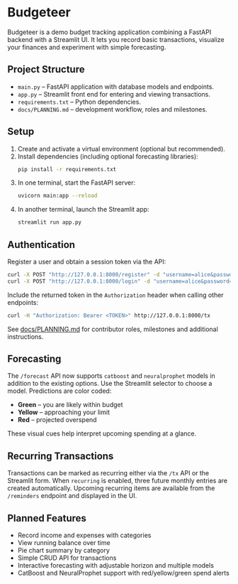 # Budgeteer

Budgeteer is a demo budget tracking application combining a FastAPI backend with a Streamlit UI. It lets you record basic transactions, visualize your finances and experiment with simple forecasting.

## Project Structure

- `main.py` – FastAPI application with database models and endpoints.
- `app.py` – Streamlit front end for entering and viewing transactions.
- `requirements.txt` – Python dependencies.
- `docs/PLANNING.md` – development workflow, roles and milestones.

## Setup

1. Create and activate a virtual environment (optional but recommended).
2. Install dependencies (including optional forecasting libraries):
   ```bash
   pip install -r requirements.txt
   ```
3. In one terminal, start the FastAPI server:
   ```bash
   uvicorn main:app --reload
   ```
4. In another terminal, launch the Streamlit app:
   ```bash
   streamlit run app.py
   ```

## Authentication

Register a user and obtain a session token via the API:

```bash
curl -X POST "http://127.0.0.1:8000/register" -d "username=alice&password=secret"
curl -X POST "http://127.0.0.1:8000/login" -d "username=alice&password=secret"
```

Include the returned token in the `Authorization` header when calling other
endpoints:

```bash
curl -H "Authorization: Bearer <TOKEN>" http://127.0.0.1:8000/tx
```

See [docs/PLANNING.md](docs/PLANNING.md) for contributor roles, milestones and additional instructions.

## Forecasting

The `/forecast` API now supports `catboost` and `neuralprophet` models in addition to the existing options.
Use the Streamlit selector to choose a model. Predictions are color coded:

- **Green** – you are likely within budget
- **Yellow** – approaching your limit
- **Red** – projected overspend

These visual cues help interpret upcoming spending at a glance.

## Recurring Transactions

Transactions can be marked as recurring either via the `/tx` API or the
Streamlit form. When `recurring` is enabled, three future monthly entries are
created automatically. Upcoming recurring items are available from the
`/reminders` endpoint and displayed in the UI.

## Planned Features

- Record income and expenses with categories
- View running balance over time
- Pie chart summary by category
- Simple CRUD API for transactions
- Interactive forecasting with adjustable horizon and multiple models
- CatBoost and NeuralProphet support with red/yellow/green spend alerts

